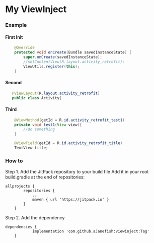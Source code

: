 
My ViewInject
========

### Example


#### First Init
```java
    @Override
    protected void onCreate(Bundle savedInstanceState) {
        super.onCreate(savedInstanceState);
        //setContentView(R.layout.activity_retrofit);
        ViewUtils.register(this);
    }
```

#### Second
```java
   @ViewLayout(R.layout.activity_retrofit)
   public class Activity{
```

#### Third
```java
    @ViewMethod(getId = R.id.activity_retrofit_test1)
    private void test1(View view){
        //do something
    }

    @ViewField(getId = R.id.activity_retrofit_title)
    TextView title;
```


### How to
Step 1. Add the JitPack repository to your build file
Add it in your root build.gradle at the end of repositories:

```
allprojects {
		repositories {
			...
			maven { url 'https://jitpack.io' }
		}
	}
```

Step 2. Add the dependency

```
dependencies {
	        implementation 'com.github.aJanefish:viewinject:Tag'
	}
```
